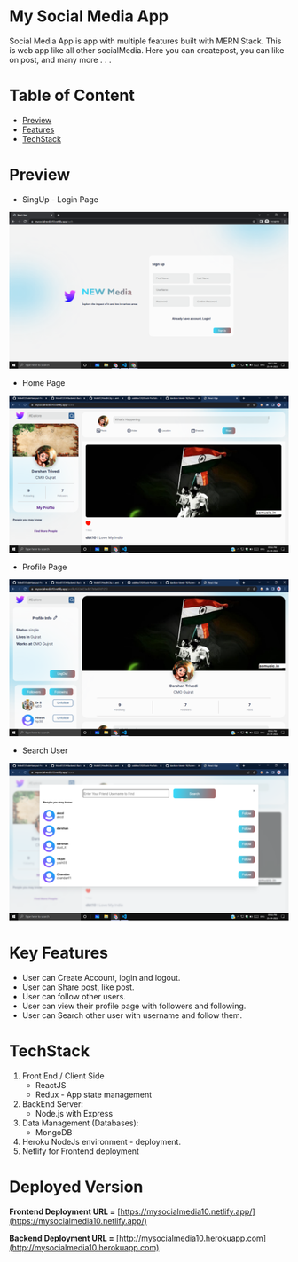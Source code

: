 # My Social Media App
Social Media App is app with multiple features built with MERN Stack. This is web app like all other socialMedia. Here you can createpost, you can like on post, and many more . . .

# Table of Content
 
- [Preview](https://screenvideorecoder.netlify.app/index.html) 
- [Features](https://screenvideorecoder.netlify.app/index.html)
- [TechStack](https://screenvideorecoder.netlify.app/index.html)


# Preview
- SingUp - Login Page </br>

![Auth Page](https://github.com/darshan-trivedi-10/Image/blob/main/SMAuth.png)

- Home Page </br>

![Home Page](https://github.com/darshan-trivedi-10/Image/blob/main/SMHome.png)

- Profile Page </br>

![Profile Page](https://github.com/darshan-trivedi-10/Image/blob/main/SCProfile.png)

- Search User </br>

![Search Page](https://github.com/darshan-trivedi-10/Image/blob/main/SMSearch.png)

# Key Features
 - User can Create Account, login and logout.
 - User can Share post, like post.
 - User can follow other users.
 - User can view their profile page with followers and following.
 - User can Search other user with username and follow them.
 
# TechStack
1. Front End / Client Side
   - ReactJS
   - Redux - App state management
2. BackEnd Server:
    - Node.js with Express
3. Data Management (Databases):  
    - MongoDB
4. Heroku NodeJs environment - deployment.
5. Netlify for Frontend deployment
 
# Deployed Version

**Frontend Deployment URL =** [https://mysocialmedia10.netlify.app/](https://mysocialmedia10.netlify.app/)

**Backend Deployment URL =** [http://mysocialmedia10.herokuapp.com](http://mysocialmedia10.herokuapp.com)

